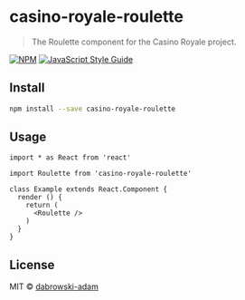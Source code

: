 # casino-royale-roulette

> The Roulette component for the Casino Royale project.

[![NPM](https://img.shields.io/npm/v/casino-royale-roulette.svg)](https://www.npmjs.com/package/casino-royale-roulette) [![JavaScript Style Guide](https://img.shields.io/badge/code_style-standard-brightgreen.svg)](https://standardjs.com)

## Install

```bash
npm install --save casino-royale-roulette
```

## Usage

```tsx
import * as React from 'react'

import Roulette from 'casino-royale-roulette'

class Example extends React.Component {
  render () {
    return (
      <Roulette />
    )
  }
}
```

## License

MIT © [dabrowski-adam](https://github.com/dabrowski-adam)
